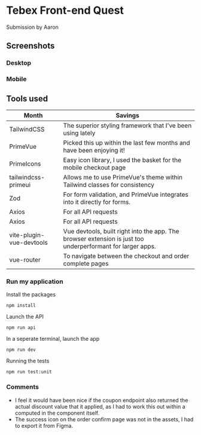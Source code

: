 # Tebex Front-end Quest

Submission by Aaron

## Screenshots

### Desktop

### Mobile

## Tools used

| Month | Savings |
| --- | --- |
| TailwindCSS | The superior styling framework that I've been using lately |
| PrimeVue | Picked this up within the last few months and have been enjoying it! |
| PrimeIcons | Easy icon library, I used the basket for the mobile checkout page |
| tailwindcss-primeui | Allows me to use PrimeVue's theme within Tailwind classes for consistency |
| Zod | For form validation, and PrimeVue integrates into it directly for forms. |
| Axios | For all API requests |
| Axios | For all API requests |
| vite-plugin-vue-devtools | Vue devtools, built right into the app. The browser extension is just too underperformant for larger apps. |
| vue-router | To navigate between the checkout and order complete pages |

### Run my application

Install the packages

```shell
npm install
```

Launch the API

```shell
npm run api
```

In a seperate terminal, launch the app

```shell
npm run dev
```

Running the tests

```shell
npm run test:unit
```

### Comments

- I feel it would have been nice if the coupon endpoint also returned the actual discount value that it applied, as I had to work this out within a computed in the component itself.
- The success icon on the order confirm page was not in the assets, I had to export it from Figma.
